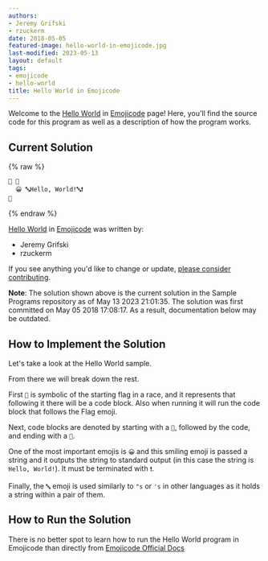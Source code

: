 ```yaml
---
authors:
- Jeremy Grifski
- rzuckerm
date: 2018-05-05
featured-image: hello-world-in-emojicode.jpg
last-modified: 2023-05-13
layout: default
tags:
- emojicode
- hello-world
title: Hello World in Emojicode
---
```


Welcome to the [Hello World](https://sampleprograms.io/projects/hello-world) in [Emojicode](https://sampleprograms.io/languages/emojicode) page! Here, you'll find the source code for this program as well as a description of how the program works.

## Current Solution

{% raw %}

```emojicode
🏁 🍇
  😀 🔤Hello, World!🔤❗️
🍉
```

{% endraw %}

[Hello World](https://sampleprograms.io/projects/hello-world) in [Emojicode](https://sampleprograms.io/languages/emojicode) was written by:

- Jeremy Grifski
- rzuckerm

If you see anything you'd like to change or update, [please consider contributing](https://github.com/TheRenegadeCoder/sample-programs).

**Note**: The solution shown above is the current solution in the Sample Programs repository as of May 13 2023 21:01:35. The solution was first committed on May 05 2018 17:08:17. As a result, documentation below may be outdated.

## How to Implement the Solution

Let's take a look at the Hello World sample.

From there we will break down the rest. 

First `🏁` is symbolic of the starting flag in a race, and it represents that following it there will be a code block. Also when running it will run the code block that follows the Flag emoji.

Next, code blocks are denoted by starting with a `🍇`, followed by the code, and ending with a `🍉`.

One of the most important emojis is `😀` and this smiling emoji is passed a string and it outputs the string to standard output (in this case the string is `Hello, World!`). It must be terminated with `❗️`.

Finally, the `🔤` emoji is used similarly to `"s` or `'s` in other languages as it holds a string within a pair of them.


## How to Run the Solution

There is no better spot to learn how to run the Hello World program in Emojicode than directly from [Emojicode Official Docs][1]

[1]: https://www.emojicode.org/docs/
